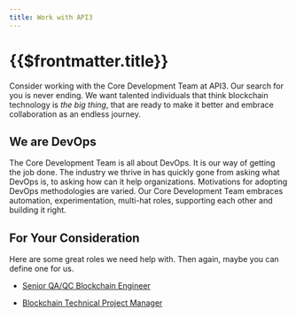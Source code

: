 ```yaml
---
title: Work with API3
---
```


# {{$frontmatter.title}}

Consider working with the Core Development Team at API3. Our search for you is
never ending. We want talented individuals that think blockchain technology is
_the big thing_, that are ready to make it better and embrace collaboration as
an endless journey.

## We are DevOps

The Core Development Team is all about DevOps. It is our way of getting the job
done. The industry we thrive in has quickly gone from asking what DevOps is, to
asking how can it help organizations. Motivations for adopting DevOps
methodologies are varied. Our Core Development Team embraces automation,
experimentation, multi-hat roles, supporting each other and building it right.

## For Your Consideration

<!-- prettier-ignore-->
Here are some great roles we need help with. Then again, maybe you can define one for us. <EmailAddress/>

- [Senior QA/QC Blockchain Engineer](https://weworkremotely.com/remote-jobs/api3-senior-qa-qc-blockchain-engineer)

- [Blockchain Technical Project Manager](https://weworkremotely.com/remote-jobs/api3-blockchain-technical-project-manager)
